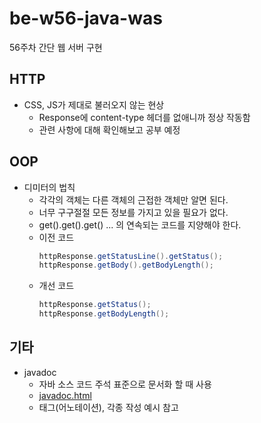 # be-w56-java-was
56주차 간단 웹 서버 구현

## HTTP
- CSS, JS가 제대로 불러오지 않는 현상
  - Response에 content-type 헤더를 없애니까 정상 작동함
  - 관련 사항에 대해 확인해보고 공부 예정

## OOP
- 디미터의 법칙
  - 각각의 객체는 다른 객체의 근접한 객체만 알면 된다.
  - 너무 구구절절 모든 정보를 가지고 있을 필요가 없다.
  - get().get().get() ... 의 연속되는 코드를 지양해야 한다.
  - 이전 코드
    ```java
    httpResponse.getStatusLine().getStatus();
    httpResponse.getBody().getBodyLength();
    ```
  - 개선 코드
    ```java
    httpResponse.getStatus();
    httpResponse.getBodyLength();
    ```
## 기타
- javadoc
  - 자바 소스 코드 주석 표준으로 문서화 할 때 사용
  - [javadoc.html](https://docs.oracle.com/javase/8/docs/technotes/tools/windows/javadoc.html)
  - 태그(어노테이션), 각종 작성 예시 참고
